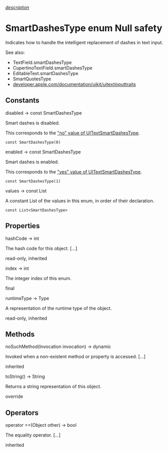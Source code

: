 [*description*][description]

# SmartDashesType enum Null safety #

Indicates how to handle the intelligent replacement of dashes in text input.

See also:

 *  TextField.smartDashesType
 *  CupertinoTextField.smartDashesType
 *  EditableText.smartDashesType
 *  SmartQuotesType
 *  [developer.apple.com/documentation/uikit/uitextinputtraits][developer.apple.com_documentation_uikit_uitextinputtraits]

## Constants ##

disabled → const SmartDashesType

Smart dashes is disabled.

This corresponds to the ["no" value of UITextSmartDashesType][no_ value of UITextSmartDashesType].

`const SmartDashesType(0)`

enabled → const SmartDashesType

Smart dashes is enabled.

This corresponds to the ["yes" value of UITextSmartDashesType][yes_ value of UITextSmartDashesType].

`const SmartDashesType(1)`

values → const List<SmartDashesType>

A constant List of the values in this enum, in order of their declaration.

`const List<SmartDashesType>`

## Properties ##

hashCode → int

The hash code for this object. \[...\]

read-only, inherited

index → int

The integer index of this enum.

final

runtimeType → Type

A representation of the runtime type of the object.

read-only, inherited

## Methods ##

noSuchMethod(Invocation invocation) → dynamic

Invoked when a non-existent method or property is accessed. \[...\]

inherited

toString() → String

Returns a string representation of this object.

override

## Operators ##

operator ==(Object other) → bool

The equality operator. \[...\]

inherited


[description]: https://github.com/flutter/flutter/blob/master/packages/flutter/lib/src/services/text_input.dart#L38
[developer.apple.com_documentation_uikit_uitextinputtraits]: https://developer.apple.com/documentation/uikit/uitextinputtraits
[no_ value of UITextSmartDashesType]: https://developer.apple.com/documentation/uikit/uitextsmartdashestype/no
[yes_ value of UITextSmartDashesType]: https://developer.apple.com/documentation/uikit/uitextsmartdashestype/yes